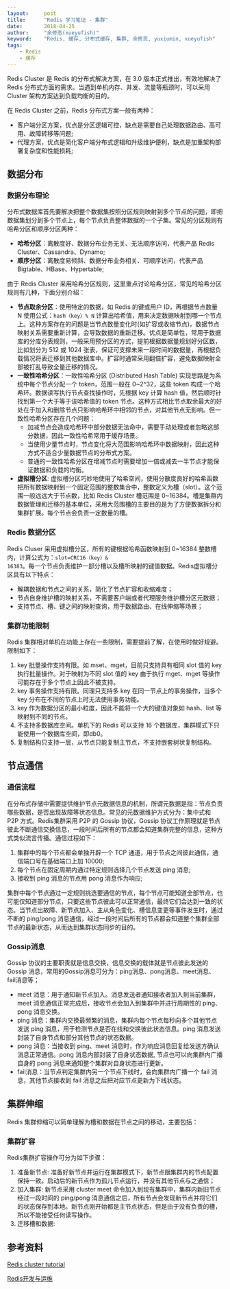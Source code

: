 ```yaml
---
layout:     post
title:      "Redis 学习笔记 - 集群"
date:       2018-04-25
author:     "余修忞(xueyufish)"
keyword:    "Redis, 缓存, 分布式缓存, 集群, 余修忞, yuxiumin, xueyufish"
tags:
    - Redis
    - 缓存
---
```


Redis Cluster 是 Redis 的分布式解决方案，在 3.0 版本正式推出，有效地解决了 Redis 分布式方面的需求。当遇到单机内存、并发、流量等瓶颈时，可以采用 Cluster 架构方案达到负载均衡的目的。

在 Redis Cluster 之前，Redis 分布式方案一般有两种：
* 客户端分区方案，优点是分区逻辑可控，缺点是需要自己处理数据路由、高可用、故障转移等问题;
* 代理方案，优点是简化客户端分布式逻辑和升级维护便利，缺点是加重架构部署复杂度和性能损耗;

## 数据分布
### 数据分布理论
分布式数据库首先要解决把整个数据集按照分区规则映射到多个节点的问题，即把数据集划分到多个节点上，每个节点负责整体数据的一个子集。常见的分区规则有哈希分区和顺序分区两种：
* **哈希分区**：离散度好、数据分布业务无关、无法顺序访问，代表产品 Redis Cluster、Cassandra、Dynamo;
* **顺序分区**：离散度易倾斜、数据分布业务相关、可顺序访问，代表产品 Bigtable、HBase、Hypertable;

由于 Redis Cluster 采用哈希分区规则，这里重点讨论哈希分区，常见的哈希分区规则有几种，下面分别介绍：
* **节点取余分区**：使用特定的数据，如 Redis 的键或用户 ID，再根据节点数量 N 使用公式：<code>hash（key）% N</code> 计算出哈希值，用来决定数据映射到哪一个节点上。这种方案存在的问题是当节点数量变化时(如扩容或收缩节点)，数据节点映射关系需要重新计算，会导致数据的重新迁移。优点是简单性，常用于数据库的分库分表规则，一般采用预分区的方式，提前根据数据量规划好分区数，比如划分为 512 或 1024 张表，保证可支撑未来一段时间的数据量，再根据负载情况将表迁移到其他数据库中。扩容时通常采用翻倍扩容，避免数据映射全部被打乱导致全量迁移的情况。
* **一致性哈希分区**：一致性哈希分区 (Distributed Hash Table) 实现思路是为系统中每个节点分配一个 token，范围一般在 0~2^32，这些 token 构成一个哈希环。数据读写执行节点查找操作时，先根据 key 计算 hash 值，然后顺时针找到第一个大于等于该哈希值的 token 节点。这种方式相比节点取余最大的好处在于加入和删除节点只影响哈希环中相邻的节点，对其他节点无影响。但一致性哈希分区存在几个问题：
  - 加减节点会造成哈希环中部分数据无法命中，需要手动处理或者忽略这部分数据，因此一致性哈希常用于缓存场景。
  - 当使用少量节点时，节点变化将大范围影响哈希环中数据映射，因此这种方式不适合少量数据节点的分布式方案。
  - 普通的一致性哈希分区在增减节点时需要增加一倍或减去一半节点才能保证数据和负载的均衡。
* **虚拟槽分区**: 虚拟槽分区巧妙地使用了哈希空间，使用分散度良好的哈希函数把所有数据映射到一个固定范围的整数集合中，整数定义为槽（slot）。这个范围一般远远大于节点数，比如 Redis Cluster 槽范围是 0~16384。槽是集群内数据管理和迁移的基本单位，采用大范围槽的主要目的是为了方便数据拆分和集群扩展。每个节点会负责一定数量的槽。

### Redis 数据分区
Redis Cluser 采用虚拟槽分区，所有的键根据哈希函数映射到 0~16384 整数槽内，计算公式为：<code>slot=CRC16（key）& 16383</code>。每一个节点负责维护一部分槽以及槽所映射的键值数据。Redis虚拟槽分区具有以下特点：
* 解耦数据和节点之间的关系，简化了节点扩容和收缩难度；
* 节点自身维护槽的映射关系，不需要客户端或者代理服务维护槽分区元数据；
* 支持节点、槽、键之间的映射查询，用于数据路由、在线伸缩等场景；

### 集群功能限制
Redis 集群相对单机在功能上存在一些限制，需要提前了解，在使用时做好规避。限制如下：
1. key 批量操作支持有限。如 mset、mget，目前只支持具有相同 slot 值的 key 执行批量操作。对于映射为不同 slot 值的 key 由于执行 mget、mget 等操作可能存在于多个节点上因此不被支持。
2. key 事务操作支持有限。同理只支持多 key 在同一节点上的事务操作，当多个 key 分布在不同的节点上时无法使用事务功能。
3. key 作为数据分区的最小粒度，因此不能将一个大的键值对象如 hash、list 等映射到不同的节点。
4. 不支持多数据库空间。单机下的 Redis 可以支持 16 个数据库，集群模式下只能使用一个数据库空间，即db0。
5. 复制结构只支持一层，从节点只能复制主节点，不支持嵌套树状复制结构。

## 节点通信
### 通信流程
在分布式存储中需要提供维护节点元数据信息的机制，所谓元数据是指：节点负责哪些数据，是否出现故障等状态信息。常见的元数据维护方式分为：集中式和 P2P 方式。Redis集群采用 P2P 的 Gossip 协议，Gossip 协议工作原理就是节点彼此不断通信交换信息，一段时间后所有的节点都会知道集群完整的信息，这种方式类似流言传播。通信过程如下：
1. 集群中的每个节点都会单独开辟一个 TCP 通道，用于节点之间彼此通信，通信端口号在基础端口上加 10000;
2. 每个节点在固定周期内通过特定规则选择几个节点发送 ping 消息;
3. 接收到 ping 消息的节点用 pong 消息作为响应;

集群中每个节点通过一定规则挑选要通信的节点，每个节点可能知道全部节点，也可能仅知道部分节点，只要这些节点彼此可以正常通信，最终它们会达到一致的状态。当节点出故障、新节点加入、主从角色变化、槽信息变更等事件发生时，通过不断的 ping/pong 消息通信，经过一段时间后所有的节点都会知道整个集群全部节点的最新状态，从而达到集群状态同步的目的。

### Gossip消息
Gossip 协议的主要职责就是信息交换，信息交换的载体就是节点彼此发送的 Gossip 消息，常用的Gossip消息可分为：ping消息、pong消息、meet消息、fail消息等；
* meet 消息：用于通知新节点加入。消息发送者通知接收者加入到当前集群，meet 消息通信正常完成后，接收节点会加入到集群中并进行周期性的 ping、pong 消息交换。
* ping 消息：集群内交换最频繁的消息，集群内每个节点每秒向多个其他节点发送 ping 消息，用于检测节点是否在线和交换彼此状态信息。ping 消息发送封装了自身节点和部分其他节点的状态数据。
* pong 消息：当接收到 ping、meet 消息时，作为响应消息回复给发送方确认消息正常通信。pong 消息内部封装了自身状态数据, 节点也可以向集群内广播自身的 pong 消息来通知整个集群对自身状态进行更新。
* fail消息：当节点判定集群内另一个节点下线时，会向集群内广播一个 fail 消息，其他节点接收到 fail 消息之后把对应节点更新为下线状态。

## 集群伸缩

Redis 集群伸缩可以简单理解为槽和数据在节点之间的移动，主要包括：

### 集群扩容

Redis集群扩容操作可分为如下步骤：
1. 准备新节点: 准备好新节点并运行在集群模式下，新节点跟集群内的节点配置保持一致。启动后的新节点作为孤儿节点运行，并没有其他节点与之通信；
2. 加入集群: 新节点采用 cluster meet 命令加入到现有集群中，集群内新旧节点经过一段时间的 ping/pong 消息通信之后，所有节点会发现新节点并将它们的状态保存到本地。新节点刚开始都是主节点状态，但是由于没有负责的槽，所以不能接受任何读写操作。
3. 迁移槽和数据:






## 参考资料

[Redis cluster tutorial](https://redis.io/topics/cluster-tutorial)

[Redis开发与运维](https://book.douban.com/subject/26971561/)
